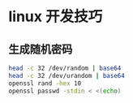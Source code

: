 # linux 开发技巧

## 生成随机密码

```bash
head -c 32 /dev/random | base64
head -c 32 /dev/urandom | base64
openssl rand -hex 10
openssl passwd -stdin < <(echo)
```
